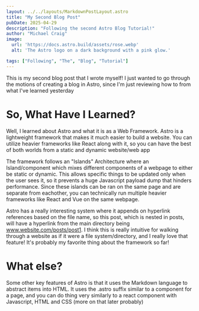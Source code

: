 ```yaml
---
layout: ../../layouts/MarkdownPostLayout.astro
title: "My Second Blog Post"
pubDate: 2025-04-29
description: "Following the second Astro Blog Tutorial!"
author: "Michael Craig"
image:
  url: 'https://docs.astro.build/assets/rose.webp'
  alt: 'The Astro logo on a dark background with a pink glow.'

tags: ["Following", "The", "Blog", "Tutorial"]
---
```


This is my second blog post that I wrote myself! I just wanted to go through the motions of creating a blog in Astro, since I'm just reviewing how to from what I've learned yesterday

# So, What Have I Learned?

Well, I learned about Astro and what it is as a Web Framework. Astro is a lightweight framework that makes it much easier to build a website. You can utilize heavier frameworks like React along with it, so you can have the best of both worlds from a static and dynamic website/web app

The framework follows an "Islands" Architecture where an Island/component which mixes different components of a webpage to either be static or dynamic. This allows specific things to be updated only when the user sees it, so it prevents a huge Javascript payload dump that hinders performance. Since these islands can be ran on the same page and are separate from eachother, you can technically run multiple heavier frameworks like React and Vue on the same webpage.

Astro has a really interesting system where it appends on hyperlink references based on the file name, so this post, which is nested in posts, will have a hyperlink from the main directory being www.website.com/posts/post1. I think this is really intuitive for walking through a website as if it were a file system/directory, and I really love that feature! It's probably my favorite thing about the framework so far!

# What else?

Some other key features of Astro is that it uses the Markdown language to abstract items into HTML. It uses the .astro suffix similar to a component for a page, and you can do thing very similarly to a react component with Javascript, HTML and CSS (more on that later probably)